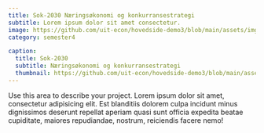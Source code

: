 ```yaml
---
title: Sok-2030 Næringsøkonomi og konkurransestrategi
subtitle: Lorem ipsum dolor sit amet consectetur.
image: https://github.com/uit-econ/hovedside-demo3/blob/main/assets/img/n%C3%A6ringkonk.jpg?raw=true
category: semester4

caption:
  title: Sok-2030
  subtitle: Næringsøkonomi og konkurransestrategi
  thumbnail: https://github.com/uit-econ/hovedside-demo3/blob/main/assets/img/n%C3%A6ringkonk.jpg?raw=true
---
```

Use this area to describe your project. Lorem ipsum dolor sit amet, consectetur adipisicing elit. Est blanditiis dolorem culpa incidunt minus dignissimos deserunt repellat aperiam quasi sunt officia expedita beatae cupiditate, maiores repudiandae, nostrum, reiciendis facere nemo!


